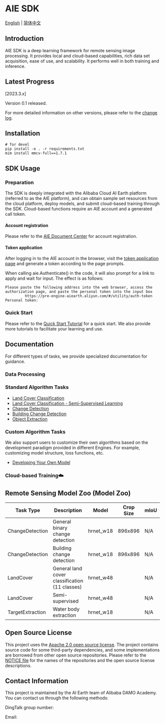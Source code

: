 # AIE SDK

[English](README.md) | [简体中文](README-CN.md)

## Introduction

AIE SDK is a deep learning framework for remote sensing image processing. It provides local and cloud-based capabilities, rich data set acquisition, ease of use, and scalability. It performs well in both training and inference.

## Latest Progress
[2023.3.x]

Version 0.1 released.

For more detailed information on other versions, please refer to the [change log](docs/source/change_log.md).


## Installation

```
# for devel
pip install -e . -r requirements.txt
mim install mmcv-full==1.7.1
```

## SDK Usage

### Preparation 

The SDK is deeply integrated with the Alibaba Cloud AI Earth platform (referred to as the AIE platform), and can obtain sample set resources from the cloud platform, deploy models, and submit cloud-based training through the SDK. Cloud-based functions require an AIE account and a generated call token.

#### Account registration
Please refer to the [AIE Document Center](https://engine-aiearth.aliyun.com/docs/page/guide?d=573e72) for account registration.


#### Token application
After logging in to the AIE account in the browser, visit the [token application page](https://engine-aiearth.aliyun.com/#/utility/auth-token) and generate a token according to the page prompts.

When calling aie.Authenticate() in the code, it will also prompt for a link to apply and wait for input. The effect is as follows:
```
Please paste the following address into the web browser, access the authorization page, and paste the personal token into the input box
         https://pre-engine-aiearth.aliyun.com/#/utility/auth-token
Personal token:
```

### Quick Start
Please refer to the [Quick Start Tutorial](quickstart.ipynb) for a quick start. We also provide more tutorials to facilitate your learning and use.

## Documentation

For different types of tasks, we provide specialized documentation for guidance.

### Data Processing

### Standard Algorithm Tasks
* [Land Cover Classification](aietorch/trainer/mmseg/configs/LandCover/README.md)
* [Land Cover Classification - Semi-Supervised Learning](aietorch/trainer/mmseg/configs/LandCover/README.md#configuration-4-semi-supervised-training-mkd)
* [Change Detection](aietorch/trainer/mmseg/configs/ChangeDet/README.md)
* [Building Change Detection](aietorch/trainer/mmseg/configs/BuildingChange/README.md)
* [Object Extraction](aietorch/trainer/mmseg/configs/TargetExtraction/README.md)

### Custom Algorithm Tasks
We also support users to customize their own algorithms based on the development paradigm provided in different Engines. For example, customizing model structure, loss functions, etc.
* [Developing Your Own Model](docs/source/custom_model.md)

### Cloud-based Training☁️

## Remote Sensing Model Zoo (Model Zoo)

| Task Type | Description | Model | Crop Size | mIoU | Config | Download |
| --- | --- | --- | --- | --- | --- | --- |
| ChangeDetection | General binary change detection | hrnet_w18 | 896x896 | N/A | [config](/aietorch/trainer/mmseg/configs/ChangeDet/hrnet_w18_base_150k_new512_cosine_lr_batch_48_v25.py) | [model](xxx.pth) |
| ChangeDetection | Building change detection | hrnet_w18 | 896x896 | N/A | [config](/aietorch/trainer/mmseg/configs/BuildingChange/hrnet_w18_base_150k_new512_cosine_lr_batch_48_builingchange.py) | [model](xxx.pth) |
| LandCover | General land cover classification (11 classes) | hrnet_w48 | | N/A | [config](/aietorch/trainer/mmseg/configs/LandCover/fcn_hr48_1024x1024_16k_landcover.py) | [model](xxx.pth) |
| LandCover | Semi-supervised | hrnet_w48 | | N/A | [config](/aietorch/trainer/mmseg/configs/LandCover/semi.py) | N/A |
| TargetExtraction | Water body extraction | hrnet_w18 | | N/A | [config](/aietorch/trainer/mmseg/configs/TargetExtraction/fcn_hr18_1024x1024_40k4_bceious1w1.0.py) | [model](xxx.pth) |


## Open Source License

This project uses the [Apache 2.0 open source license](LICENSE). The project contains source code for some third-party dependencies, and some implementations are borrowed from other open source repositories. Please refer to the [NOTICE file](NOTICE) for the names of the repositories and the open source license descriptions.


## Contact Information

This project is maintained by the AI Earth team of Alibaba DAMO Academy. You can contact us through the following methods:

DingTalk group number: 

Email: 

